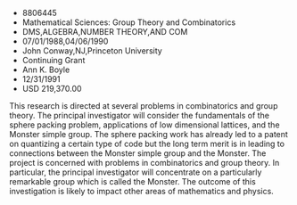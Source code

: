 
* 8806445
* Mathematical Sciences: Group Theory and Combinatorics
* DMS,ALGEBRA,NUMBER THEORY,AND COM
* 07/01/1988,04/06/1990
* John Conway,NJ,Princeton University
* Continuing Grant
* Ann K. Boyle
* 12/31/1991
* USD 219,370.00

This research is directed at several problems in combinatorics and group
theory. The principal investigator will consider the fundamentals of the sphere
packing problem, applications of low dimensional lattices, and the Monster
simple group. The sphere packing work has already led to a patent on quantizing
a certain type of code but the long term merit is in leading to connections
between the Monster simple group and the Monster. The project is concerned with
problems in combinatorics and group theory. In particular, the principal
investigator will concentrate on a particularly remarkable group which is called
the Monster. The outcome of this investigation is likely to impact other areas
of mathematics and physics.
